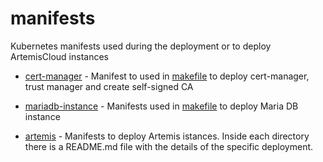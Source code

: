# manifests
Kubernetes manifests used during the deployment or to deploy ArtemisCloud instances

- [cert-manager](cert-manager) - Manifest to used in [makefile] to deploy cert-manager, trust manager and create self-signed CA

- [mariadb-instance](mariadb-instance) - Manifests used in [makefile] to deploy Maria DB instance

- [artemis](artemis) - Manifests to deploy Artemis istances. Inside each directory there is a README.md file with the details of the specific deployment.

[makefile]: ../deployment.mk